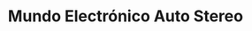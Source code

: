 ---
title: "Mundo Electrónico Auto Stereo"
url: /quetzaltenango/mundo-electronico-auto-stereo/
shop: electrónica
---